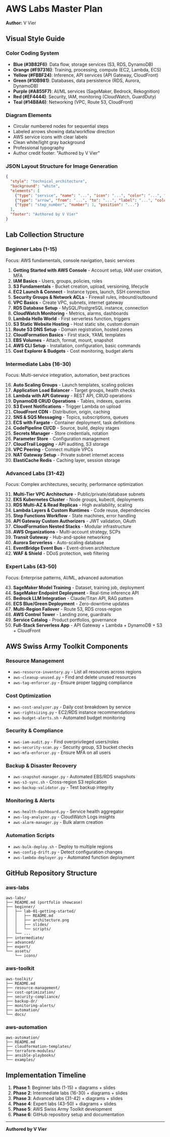 # AWS Labs Master Plan
**Author:** V Vier

## Visual Style Guide

### Color Coding System
- **Blue (#3B82F6)**: Data flow, storage services (S3, RDS, DynamoDB)
- **Orange (#F97316)**: Training, processing, compute (EC2, Lambda, ECS)
- **Yellow (#FBBF24)**: Inference, API services (API Gateway, CloudFront)
- **Green (#10B981)**: Databases, data persistence (RDS, Aurora, DynamoDB)
- **Purple (#A855F7)**: AI/ML services (SageMaker, Bedrock, Rekognition)
- **Red (#EF4444)**: Security, IAM, monitoring (CloudWatch, GuardDuty)
- **Teal (#14B8A6)**: Networking (VPC, Route 53, CloudFront)

### Diagram Elements
- Circular numbered nodes for sequential steps
- Labeled arrows showing data/workflow direction
- AWS service icons with clear labels
- Clean white/light gray background
- Professional typography
- Author credit footer: "Authored by V Vier"

### JSON Layout Structure for Image Generation
```json
{
  "style": "technical_architecture",
  "background": "white",
  "elements": [
    {"type": "service", "name": "...", "icon": "...", "color": "...", "position": "..."},
    {"type": "arrow", "from": "...", "to": "...", "label": "...", "color": "..."},
    {"type": "step_number", "number": 1, "position": "..."}
  ],
  "footer": "Authored by V Vier"
}
```

## Lab Collection Structure

### Beginner Labs (1-15)
Focus: AWS fundamentals, console navigation, basic services

1. **Getting Started with AWS Console** - Account setup, IAM user creation, MFA
2. **IAM Basics** - Users, groups, policies, roles
3. **S3 Fundamentals** - Bucket creation, upload, versioning, lifecycle
4. **EC2 Launch & Connect** - Instance types, launch, SSH connection
5. **Security Groups & Network ACLs** - Firewall rules, inbound/outbound
6. **VPC Basics** - Create VPC, subnets, internet gateway
7. **RDS Database Setup** - MySQL/PostgreSQL instance, connection
8. **CloudWatch Monitoring** - Metrics, alarms, dashboards
9. **Lambda Hello World** - First serverless function, triggers
10. **S3 Static Website Hosting** - Host static site, custom domain
11. **Route 53 DNS Setup** - Domain registration, hosted zones
12. **CloudFormation Basics** - First stack, YAML templates
13. **EBS Volumes** - Attach, format, mount, snapshot
14. **AWS CLI Setup** - Installation, configuration, basic commands
15. **Cost Explorer & Budgets** - Cost monitoring, budget alerts

### Intermediate Labs (16-30)
Focus: Multi-service integration, automation, best practices

16. **Auto Scaling Groups** - Launch templates, scaling policies
17. **Application Load Balancer** - Target groups, health checks
18. **Lambda with API Gateway** - REST API, CRUD operations
19. **DynamoDB CRUD Operations** - Tables, indexes, queries
20. **S3 Event Notifications** - Trigger Lambda on upload
21. **CloudFront CDN** - Distribution, origin, caching
22. **SNS & SQS Messaging** - Topics, subscriptions, queues
23. **ECS with Fargate** - Container deployment, task definitions
24. **CodePipeline CI/CD** - Source, build, deploy stages
25. **Secrets Manager** - Store credentials, rotation
26. **Parameter Store** - Configuration management
27. **CloudTrail Logging** - API auditing, S3 storage
28. **VPC Peering** - Connect multiple VPCs
29. **NAT Gateway Setup** - Private subnet internet access
30. **ElastiCache Redis** - Caching layer, session storage

### Advanced Labs (31-42)
Focus: Complex architectures, security, performance optimization

31. **Multi-Tier VPC Architecture** - Public/private/database subnets
32. **EKS Kubernetes Cluster** - Node groups, kubectl, deployments
33. **RDS Multi-AZ & Read Replicas** - High availability, scaling
34. **Lambda Layers & Custom Runtimes** - Code reuse, dependencies
35. **Step Functions Workflow** - State machines, error handling
36. **API Gateway Custom Authorizers** - JWT validation, OAuth
37. **CloudFormation Nested Stacks** - Modular infrastructure
38. **AWS Organizations** - Multi-account strategy, SCPs
39. **Transit Gateway** - Hub-and-spoke networking
40. **Aurora Serverless** - Auto-scaling database
41. **EventBridge Event Bus** - Event-driven architecture
42. **WAF & Shield** - DDoS protection, web filtering

### Expert Labs (43-50)
Focus: Enterprise patterns, AI/ML, advanced automation

43. **SageMaker Model Training** - Dataset, training job, deployment
44. **SageMaker Endpoint Deployment** - Real-time inference API
45. **Bedrock LLM Integration** - Claude/Titan API, RAG pattern
46. **ECS Blue/Green Deployment** - Zero-downtime updates
47. **Multi-Region Failover** - Route 53, RDS cross-region
48. **AWS Control Tower** - Landing zone, guardrails
49. **Service Catalog** - Product portfolios, governance
50. **Full-Stack Serverless App** - API Gateway + Lambda + DynamoDB + S3 + CloudFront

## AWS Swiss Army Toolkit Components

### Resource Management
- `aws-resource-inventory.py` - List all resources across regions
- `aws-cleanup-unused.py` - Find and delete unused resources
- `aws-tag-enforcer.py` - Ensure proper tagging compliance

### Cost Optimization
- `aws-cost-analyzer.py` - Daily cost breakdown by service
- `aws-rightsizing.py` - EC2/RDS instance recommendations
- `aws-budget-alerts.sh` - Automated budget monitoring

### Security & Compliance
- `aws-iam-audit.py` - Find overprivileged users/roles
- `aws-security-scan.py` - Security group, S3 bucket checks
- `aws-mfa-enforcer.py` - Ensure MFA on all users

### Backup & Disaster Recovery
- `aws-snapshot-manager.py` - Automated EBS/RDS snapshots
- `aws-s3-sync.sh` - Cross-region S3 replication
- `aws-backup-validator.py` - Test backup integrity

### Monitoring & Alerts
- `aws-health-dashboard.py` - Service health aggregator
- `aws-log-analyzer.py` - CloudWatch Logs insights
- `aws-alarm-manager.py` - Bulk alarm creation

### Automation Scripts
- `aws-bulk-deploy.sh` - Deploy to multiple regions
- `aws-config-drift.py` - Detect configuration changes
- `aws-lambda-deployer.py` - Automated function deployment

## GitHub Repository Structure

### aws-labs
```
aws-labs/
├── README.md (portfolio showcase)
├── beginner/
│   ├── lab-01-getting-started/
│   │   ├── README.md
│   │   ├── architecture.png
│   │   ├── slides/
│   │   └── scripts/
│   └── ...
├── intermediate/
├── advanced/
├── expert/
└── assets/
    └── icons/
```

### aws-toolkit
```
aws-toolkit/
├── README.md
├── resource-management/
├── cost-optimization/
├── security-compliance/
├── backup-dr/
├── monitoring-alerts/
├── automation/
└── docs/
```

### aws-automation
```
aws-automation/
├── README.md
├── cloudformation-templates/
├── terraform-modules/
├── ansible-playbooks/
└── examples/
```

## Implementation Timeline

1. **Phase 1**: Beginner labs (1-15) + diagrams + slides
2. **Phase 2**: Intermediate labs (16-30) + diagrams + slides
3. **Phase 3**: Advanced labs (31-42) + diagrams + slides
4. **Phase 4**: Expert labs (43-50) + diagrams + slides
5. **Phase 5**: AWS Swiss Army Toolkit development
6. **Phase 6**: GitHub repository setup and documentation

---
**Authored by V Vier**

